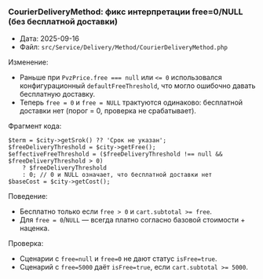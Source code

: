 ### CourierDeliveryMethod: фикc интерпретации free=0/NULL (без бесплатной доставки)

- Дата: 2025-09-16
- Файл: `src/Service/Delivery/Method/CourierDeliveryMethod.php`

Изменение:
- Раньше при `PvzPrice.free === null` или `<= 0` использовался конфигурационный `defaultFreeThreshold`, что могло ошибочно давать бесплатную доставку.
- Теперь `free = 0` и `free = NULL` трактуются одинаково: бесплатной доставки нет (порог = 0, проверка не срабатывает).

Фрагмент кода:
```58:64:src/Service/Delivery/Method/CourierDeliveryMethod.php
$term = $city->getSrok() ?? 'Срок не указан';
$freeDeliveryThreshold = $city->getFree();
$effectiveFreeThreshold = ($freeDeliveryThreshold !== null && $freeDeliveryThreshold > 0)
    ? $freeDeliveryThreshold
    : 0; // 0 и NULL означает, что бесплатной доставки нет
$baseCost = $city->getCost();
```

Поведение:
- Бесплатно только если `free > 0` и `cart.subtotal >= free`.
- Для `free = 0`/`NULL` — всегда платно согласно базовой стоимости + наценка.

Проверка:
- Сценарии с `free=null` и `free=0` не дают статус `isFree=true`.
- Сценарий с `free=5000` даёт `isFree=true`, если `cart.subtotal >= 5000`.


